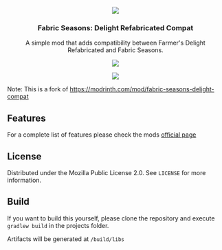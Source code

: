 <p align="center"><img src="https://i.imgur.com/X53W9M2.png"></p>
<h3 align="center">Fabric Seasons: Delight Refabricated Compat</h3>
<p align="center">A simple mod that adds compatibility between Farmer's Delight Refabricated and Fabric Seasons.</p>
<p align="center">
  <a href="https://github.com/sazulo/fabric-seasons-delight-refabricated-compat/actions"></a>
  <a href="https://opensource.org/licenses/MPL-2.0"><img src="https://img.shields.io/badge/License-MPL%202.0-blue"></a>
</p>
<p align="center">
  <a href="https://modrinth.com/mod/seasons-delight-refab-compat"><img src="https://img.shields.io/badge/dynamic/json?color=00AF5C&logo=modrinth&label=modrinth&query=downloads&suffix=%20downloads&url=https://api.modrinth.com/v2/project/seasons-delight-refab-compat"></a>
</p>


Note: This is a fork of https://modrinth.com/mod/fabric-seasons-delight-compat

## Features
For a complete list of features please check the mods [official page](https://modrinth.com/project/seasons-delight-refab-compat)

## License
Distributed under the Mozilla Public License 2.0. See `LICENSE` for more information.

## Build
If you want to build this yourself, please clone the repository and execute `gradlew build` in the projects folder. 

Artifacts will be generated at `/build/libs`


